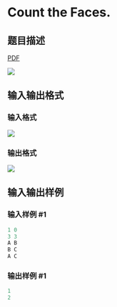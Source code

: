 # Count the Faces.

## 题目描述

[problemUrl]: https://uva.onlinejudge.org/index.php?option=com_onlinejudge&Itemid=8&category=13&page=show_problem&problem=1119

[PDF](https://uva.onlinejudge.org/external/101/p10178.pdf)

![](https://cdn.luogu.com.cn/upload/vjudge_pic/UVA10178/4b30649afbde676cf20435f10ef8ae65635a2ea2.png)

## 输入输出格式

### 输入格式

![](https://cdn.luogu.com.cn/upload/vjudge_pic/UVA10178/6847d9018b0103ecbb9722676805b95e6e4a3302.png)

### 输出格式

![](https://cdn.luogu.com.cn/upload/vjudge_pic/UVA10178/837a37fac9e8566b7caf1ed13e2e0cad629ab667.png)

## 输入输出样例

### 输入样例 #1

```cpp
1 0
3 3
A B
B C
A C
```


### 输出样例 #1

```cpp
1
2
```


